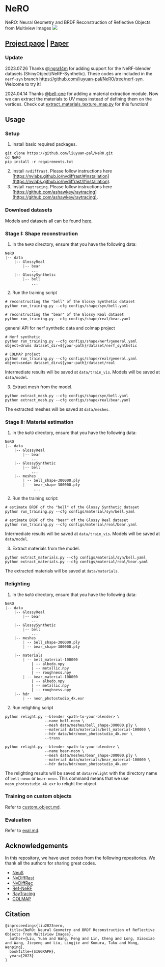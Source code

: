 ﻿# NeRO
NeRO: Neural Geometry and BRDF Reconstruction of Reflective Objects from Multiview Images
![](assets/teaser.jpg)

## [Project page](https://liuyuan-pal.github.io/NeRO/) | [Paper](https://arxiv.org/abs/2305.17398)

### Update

2023.07.26 Thanks @[ingra14m](https://github.com/ingra14m) for adding support for the NeRF-blender datasets (ShinyObject/NeRF-Synthetic). These codes are included in the `nerf-syn` branch https://github.com/liuyuan-pal/NeRO/tree/nerf-syn. Welcome to try it!

2024.04.14 Thanks @[bell-one](https://github.com/bell-one) for adding a material extraction module. Now we can extract the materials to UV maps instead of defining them on the vertices. Check out [extract_materials_texture_map.py](extract_materials_texture_map.py) for this function!

## Usage
### Setup
1. Install basic required packages.
```shell
git clone https://github.com/liuyuan-pal/NeRO.git
cd NeRO
pip install -r requirements.txt
```
2. Install `nvdiffrast`. Please follow instructions here [https://nvlabs.github.io/nvdiffrast/#installation](https://nvlabs.github.io/nvdiffrast/#installation).
3. Install `raytracing`. Please follow instructions here [https://github.com/ashawkey/raytracing](https://github.com/ashawkey/raytracing).

### Download datasets

Models and datasets all can be found [here](https://connecthkuhk-my.sharepoint.com/:f:/g/personal/yuanly_connect_hku_hk/EvNz_o6SuE1MsXeVyB0VoQ0B9zL8NZXjQQg0KknIh6RKjQ?e=MaonKe).

### Stage I: Shape reconstruction

1. In the `NeRO` directory, ensure that you have the following data:
```
NeRO
|-- data
    |-- GlossyReal
        |-- bear 
            ...
    |-- GlossySynthetic
        |-- bell
            ...
```
2. Run the training script
```shell
# reconstructing the "bell" of the Glossy Synthetic dataset
python run_training.py --cfg configs/shape/syn/bell.yaml

# reconstructing the "bear" of the Glossy Real dataset
python run_training.py --cfg configs/shape/real/bear.yaml
```
general API for nerf synthetic data and colmap project
```shell
# Nerf synthetic
python run_training.py --cfg configs/shape/nerf/general.yaml object=drums dataset_dir=${your-path}/dataset/nerf_synthetic

# COLMAP project
python run_training.py --cfg configs/shape/real/general.yaml object=sedan dataset_dir=${your-path}/dataset/real
```
Intermediate results will be saved at `data/train_vis`. Models will be saved at `data/model`.

3. Extract mesh from the model.
```shell
python extract_mesh.py --cfg configs/shape/syn/bell.yaml
python extract_mesh.py --cfg configs/shape/real/bear.yaml
```
The extracted meshes will be saved at `data/meshes`.

### Stage II: Material estimation

1. In the `NeRO` directory, ensure that you have the following data:
```
NeRO
|-- data
    |-- GlossyReal
        |-- bear 
            ...
    |-- GlossySynthetic
        |-- bell
            ...
    |-- meshes
        | -- bell_shape-300000.ply
        | -- bear_shape-300000.ply
             ...
```
2. Run the training script:
```shell
# estimate BRDF of the "bell" of the Glossy Synthetic dataset
python run_training.py --cfg configs/material/syn/bell.yaml

# estimate BRDF of the "bear" of the Glossy Real dataset
python run_training.py --cfg configs/material/real/bear.yaml
```
Intermediate results will be saved at `data/train_vis`. Models will be saved at `data/model`.

3. Extract materials from the model.
```shell
python extract_materials.py --cfg configs/material/syn/bell.yaml
python extract_materials.py --cfg configs/material/real/bear.yaml
```
The extracted materials will be saved at `data/materials`.

### Relighting

1. In the `NeRO` directory, ensure that you have the following data:
```
NeRO
|-- data
    |-- GlossyReal
        |-- bear 
            ...
    |-- GlossySynthetic
        |-- bell
            ...
    |-- meshes
        | -- bell_shape-300000.ply
        | -- bear_shape-300000.ply
             ...
    |-- materials
        | -- bell_material-100000
            | -- albedo.npy
            | -- metallic.npy
            | -- roughness.npy
        | -- bear_material-100000
            | -- albedo.npy
            | -- metallic.npy
            | -- roughness.npy
    |-- hdr
        | -- neon_photostudio_4k.exr
```
2. Run relighting script
```shell
python relight.py --blender <path-to-your-blender> \
                  --name bell-neon \
                  --mesh data/meshes/bell_shape-300000.ply \
                  --material data/materials/bell_material-100000 \
                  --hdr data/hdr/neon_photostudio_4k.exr \
                  --trans
                  
python relight.py --blender <path-to-your-blender> \
                  --name bear-neon \
                  --mesh data/meshes/bear_shape-300000.ply \
                  --material data/materials/bear_material-100000 \
                  --hdr data/hdr/neon_photostudio_4k.exr
```
The relighting results will be saved at `data/relight` with the directory name of `bell-neon` or `bear-neon`. This command means that we use `neon_photostudio_4k.exr` to relight the object.


### Training on custom objects

Refer to [custom_object.md](custom_object.md).

### Evaluation

Refer to [eval.md](eval.md).

## Acknowledgements
In this repository, we have used codes from the following repositories. 
We thank all the authors for sharing great codes.

- [NeuS](https://github.com/Totoro97/NeuS)
- [NvDiffRast](https://github.com/NVlabs/nvdiffrast)
- [NvDiffRec](https://github.com/NVlabs/nvdiffrec)
- [Ref-NeRF](https://github.com/google-research/multinerf)
- [RayTracing](https://github.com/ashawkey/raytracing)
- [COLMAP](https://colmap.github.io/)

## Citation
```
@inproceedings{liu2023nero,
  title={NeRO: Neural Geometry and BRDF Reconstruction of Reflective Objects from Multiview Images},
  author={Liu, Yuan and Wang, Peng and Lin, Cheng and Long, Xiaoxiao and Wang, Jiepeng and Liu, Lingjie and Komura, Taku and Wang, Wenping},
  booktitle={SIGGRAPH},
  year={2023}
}
```

